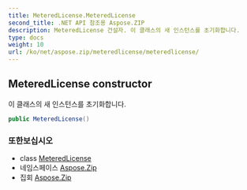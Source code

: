 ```yaml
---
title: MeteredLicense.MeteredLicense
second_title: .NET API 참조용 Aspose.ZIP
description: MeteredLicense 건설자. 이 클래스의 새 인스턴스를 초기화합니다.
type: docs
weight: 10
url: /ko/net/aspose.zip/meteredlicense/meteredlicense/
---
```

## MeteredLicense constructor

이 클래스의 새 인스턴스를 초기화합니다.

```csharp
public MeteredLicense()
```

### 또한보십시오

* class [MeteredLicense](../)
* 네임스페이스 [Aspose.Zip](../../meteredlicense/)
* 집회 [Aspose.Zip](../../../)


